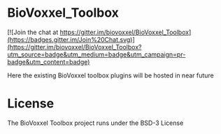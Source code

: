 # BioVoxxel_Toolbox

[![Join the chat at https://gitter.im/biovoxxel/BioVoxxel_Toolbox](https://badges.gitter.im/Join%20Chat.svg)](https://gitter.im/biovoxxel/BioVoxxel_Toolbox?utm_source=badge&utm_medium=badge&utm_campaign=pr-badge&utm_content=badge)

Here the existing BioVoxxel toolbox plugins will be hosted in near future


# License
The BioVoxxel Toolbox project runs under the BSD-3 License
